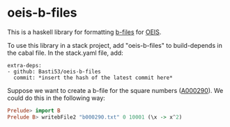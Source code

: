 # oeis-b-files

This is a haskell library for formatting [b-files](https://oeis.org/wiki/B-files) for [OEIS](https://oeis.org/).

To use this library in a stack project, add "oeis-b-files" to build-depends in the cabal file. In the stack.yaml file, add:
```
extra-deps:
- github: Basti53/oeis-b-files
  commit: *insert the hash of the latest commit here*
```

Suppose we want to create a b-file for the square numbers ([A000290](https://oeis.org/A000290)). We could do this in the following way: 
```haskell
Prelude> import B
Prelude B> writebFile2 "b000290.txt" 0 10001 (\x -> x^2)
```
